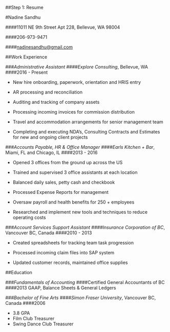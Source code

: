 ##Step 1: Resume

#Nadine Sandhu

####11011 NE 9th Street Apt 228, Bellevue, WA 98004

####206-973-9471

####nadinesandhu@gmail.com

##Work Experience

###_Administrative Assistant_
####_Explore Consulting_, Bellevue, WA
####2016 - Present
* New hire onboarding, paperwork, orientation and HRIS entry

* AR processing and reconciliation

* Auditing and tracking of company assets

* Processing incoming invoices for commission distribution

* Travel and accommodation arrangements for senior management team

* Completing and executing NDA’s, Consulting Contracts and Estimates for new and ongoing client projects

###_Accounts Payable, HR & Office Manager_ 
####_Earls Kitchen + Bar_, Miami, FL and Chicago, IL
####2013 - 2016
* Opened 3 offices from the ground up across the US

* Trained and supervised 3 office assistants at each location

* Balanced daily sales, petty cash and checkbook

* Processed Expense Reports for management

* Oversaw payroll and health benefits for 250 + employees

* Researched and implement new tools and techniques to reduce operating costs

###_Account Services Support Assistant_ 
####_Insurance Corporation of BC_, Vancouver BC, Canada
####2010 - 2013
* Created spreadsheets for tracking team task progression

* Processed incoming claim files into SAP system

* Updated customer records, maintained office supplies

##Education

###_Fundamentals of Accounting_ 
####Certified General Accountants of BC
####2013
GAAP, Balance Sheets & General Ledgers 

###_Bachelor of Fine Arts_ 
####_Simon Fraser University_, Vancouver BC, Canada
####2006
- 3.8 GPA
- Film Club Treasurer
- Swing Dance Club Treasurer
